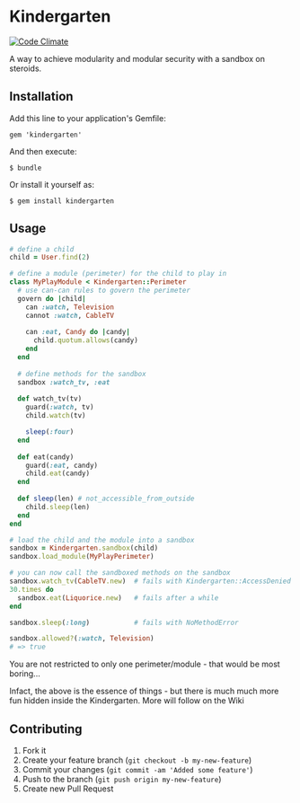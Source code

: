 # Kindergarten

[![Code Climate](https://codeclimate.com/badge.png)](https://codeclimate.com/github/coffeeaddict/kindergarten)

A way to achieve modularity and modular security with a sandbox on steroids. 

## Installation

Add this line to your application's Gemfile:

    gem 'kindergarten'

And then execute:

    $ bundle

Or install it yourself as:

    $ gem install kindergarten

## Usage

```ruby
# define a child
child = User.find(2)

# define a module (perimeter) for the child to play in
class MyPlayModule < Kindergarten::Perimeter
  # use can-can rules to govern the perimeter
  govern do |child|
    can :watch, Television
    cannot :watch, CableTV
    
    can :eat, Candy do |candy|
      child.quotum.allows(candy)
    end
  end
  
  # define methods for the sandbox
  sandbox :watch_tv, :eat
  
  def watch_tv(tv)
    guard(:watch, tv)
    child.watch(tv)

    sleep(:four)
  end
  
  def eat(candy)
    guard(:eat, candy)
    child.eat(candy)
  end
  
  def sleep(len) # not_accessible_from_outside
    child.sleep(len)
  end
end  

# load the child and the module into a sandbox
sandbox = Kindergarten.sandbox(child)
sandbox.load_module(MyPlayPerimeter)

# you can now call the sandboxed methods on the sandbox
sandbox.watch_tv(CableTV.new)  # fails with Kindergarten::AccessDenied
30.times do
  sandbox.eat(Liquorice.new)   # fails after a while
end

sandbox.sleep(:long)           # fails with NoMethodError

sandbox.allowed?(:watch, Television)
# => true
```

You are not restricted to only one perimeter/module - that would be most
boring...

Infact, the above is the essence of things - but there is much much more fun
hidden inside the Kindergarten. More will follow on the Wiki

## Contributing

1. Fork it
2. Create your feature branch (`git checkout -b my-new-feature`)
3. Commit your changes (`git commit -am 'Added some feature'`)
4. Push to the branch (`git push origin my-new-feature`)
5. Create new Pull Request
